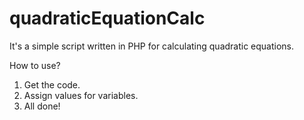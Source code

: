 # quadraticEquationCalc
It's a simple script written in PHP for calculating quadratic equations.

How to use?
1. Get the code.
2. Assign values for variables.
3. All done!
